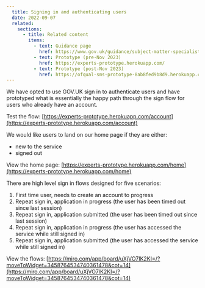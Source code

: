 ```yaml
---
  title: Signing in and authenticating users
  date: 2022-09-07
  related:
    sections:
      - title: Related content
        items:
          - text: Guidance page
            href: https://www.gov.uk/guidance/subject-matter-specialists-for-ofqual
          - text: Prototype (pre-Nov 2023)
            href: https://experts-prototype.herokuapp.com/
          - text: Prototype (post-Nov 2023)
            href: https://ofqual-sms-prototype-8ab8fed9b8d9.herokuapp.com/
---
```


We have opted to use GOV.UK sign in to authenticate users and have prototyped what is essentially the happy path through the sign flow for users who already have an account.

Test the flow: [https://experts-prototype.herokuapp.com/account](https://experts-prototype.herokuapp.com/account)

We would like users to land on our home page if they are either:
- new to the service
- signed out

View the home page: [https://experts-prototype.herokuapp.com/home](https://experts-prototype.herokuapp.com/home)

There are high level sign in flows designed for five scenarios:

1. First time user, needs to create an account to progress
2. Repeat sign in, application in progress (the user has been timed out since last session)
3. Repeat sign in, application submitted (the user has been timed out since last session)
4. Repeat sign in, application in progress (the user has accessed the service while still signed in)
5. Repeat sign in, application submitted (the user has accessed the service while still signed in)

View the flows: [https://miro.com/app/board/uXjVO7lK2KI=/?moveToWidget=3458764534740361478&cot=14](https://miro.com/app/board/uXjVO7lK2KI=/?moveToWidget=3458764534740361478&cot=14)
 